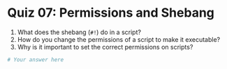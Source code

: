# Quiz 07: Permissions and Shebang

1. What does the shebang (`#!`) do in a script?
2. How do you change the permissions of a script to make it executable?
3. Why is it important to set the correct permissions on scripts?

```bash
# Your answer here
```
